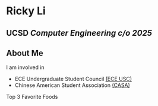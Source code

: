 # Ricky Li
## UCSD *Computer Engineering c/o 2025*

## About Me
I am involved in 
* ECE Undergraduate Student Council [(ECE USC)](https://eceusc.ucsd.edu/)
* Chinese American Student Association [(CASA)](https://www.casaucsd.com/)


Top 3 Favorite Foods
